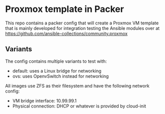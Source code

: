 # Proxmox template in Packer
This repo contains a packer config that will create a Proxmox VM template that is mainly developed for integration testing the Ansible modules over at https://github.com/ansible-collections/community.proxmox

## Variants
The config contains multiple variants to test with:

  * default: uses a Linux bridge for networking
  * ovs: uses OpenvSwitch instead for networking

All images use ZFS as their filesystem and have the following network config:

  * VM bridge interface: 10.99.99.1
  * Physical connection: DHCP or whatever is provided by cloud-init
